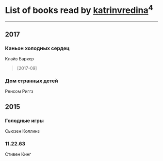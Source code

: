 # List of books read by [katrinvredina](http://vk.com/id2336755)<sup>4</sup>
---

## 2017

### Каньон холодных сердец
Клайв Баркер
> [2017-09] 


### Дом странных детей
Ренсом Риггз



## 2015

### Голодные игры
Сьюзен Коллинз


### 11.22.63
Стивен Кинг



